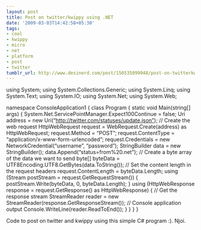```yaml
---
layout: post
title: Post on twitter/kwippy using .NET
date: '2009-03-03T14:42:58+05:30'
tags:
- cool
- kwippy
- micro
- net
- platform
- post
- twitter
tumblr_url: http://www.desinerd.com/post/150535099948/post-on-twitterkwippy-using-net
---
```

                                                                                                                                             




using System;
using System.Collections.Generic;
using System.Linq;
using System.Text;
using System.IO; 
using System.Net; 
using System.Web;
 
namespace ConsoleApplication1
{
 class Program
 {
 static void Main(string[] args)
 {
 System.Net.ServicePointManager.Expect100Continue = false;
 Uri address = new Uri(“http://twitter.com/statuses/update.json”);
 // Create the web request 
 HttpWebRequest request = WebRequest.Create(address) as HttpWebRequest;
 request.Method = “POST”; 
 request.ContentType = “application/x-www-form-urlencoded”;
 request.Credentials = new NetworkCredential(“username”, “password”);
 StringBuilder data = new StringBuilder(); 
 data.Append(“status=from%20.net”);
 // Create a byte array of the data we want to send 
 byte[] byteData = UTF8Encoding.UTF8.GetBytes(data.ToString()); 
 // Set the content length in the request headers 
 request.ContentLength = byteData.Length;
 using (Stream postStream = request.GetRequestStream()) 
 { 
 postStream.Write(byteData, 0, byteData.Length); 
 } 
 using (HttpWebResponse response = request.GetResponse() as HttpWebResponse) 
 { 
 // Get the response stream 
 StreamReader reader = new StreamReader(response.GetResponseStream());
 // Console application output 
 Console.WriteLine(reader.ReadToEnd()); 
 }
 }
 }
}

Code to post on twitter and kwippy using this simple C# program :). Njoi.
